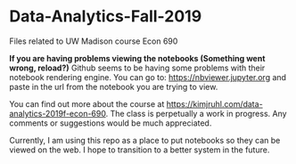 # Data-Analytics-Fall-2019

Files related to UW Madison course Econ 690

**If you are having problems viewing the notebooks (Something went wrong, reload?)** Github seems to be having some problems with their notebook rendering engine. You can go to: https://nbviewer.jupyter.org and paste in the url from the notebook you are trying to view.  

You can find out more about the course at https://kimjruhl.com/data-analytics-2019f-econ-690. The class is perpetually a work in progress. Any comments or suggestions would be much appreciated.

Currently, I am using this repo as a place to put notebooks so they can be viewed on the web. I hope to transition to a better system in the future.
